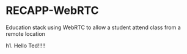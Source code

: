 # RECAPP-WebRTC
Education stack using WebRTC to allow a student attend class from a remote location

h1. Hello Ted!!!!!
